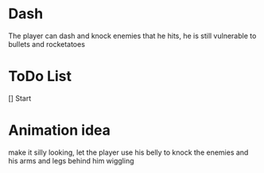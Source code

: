 # Dash
The player can dash and knock enemies that he hits, he is still vulnerable to bullets and rocketatoes

# ToDo List
[] Start

# Animation idea
make it silly looking, let the player use his belly to knock the enemies and his arms and legs behind him wiggling 